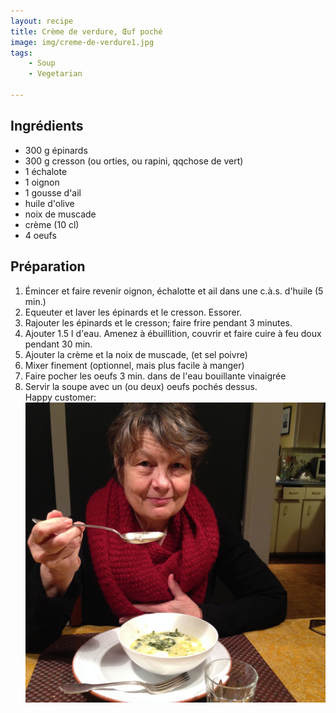```yaml
---
layout: recipe
title: Crème de verdure, Œuf poché   
image: img/creme-de-verdure1.jpg  
tags:
    - Soup
    - Vegetarian
    
---
```

## Ingrédients
* 300 g épinards
* 300 g cresson (ou orties, ou rapini, qqchose de vert)
* 1 échalote
* 1 oignon
* 1 gousse d'ail
* huile d'olive
* noix de muscade
* crème (10 cl)
* 4 oeufs

## Préparation
1. Émincer et faire revenir oignon, échalotte et ail dans une c.à.s. d'huile (5 min.)
2. Equeuter et laver les épinards et le cresson. Essorer.
3. Rajouter les épinards et le cresson; faire frire pendant 3 minutes.
4. Ajouter 1.5 l d'eau. Amenez à ébuillition, couvrir et faire cuire à feu doux pendant 30 min.
5. Ajouter la crème et la noix de muscade, (et sel poivre)
5. Mixer finement (optionnel, mais plus facile à manger)
6. Faire pocher les oeufs 3 min. dans de l'eau bouillante vinaigrée
7. Servir la soupe avec un (ou deux) oeufs pochés dessus.   
Happy customer:   
![image](img/creme-de-verdure2.jpg)